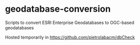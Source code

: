 # geodatabase-conversion
Scripts to convert ESRI Enterprise Geodatabases to OGC-based geodatabases

Hosted temporarily in https://github.com/pietrolabacm/dbCheck
